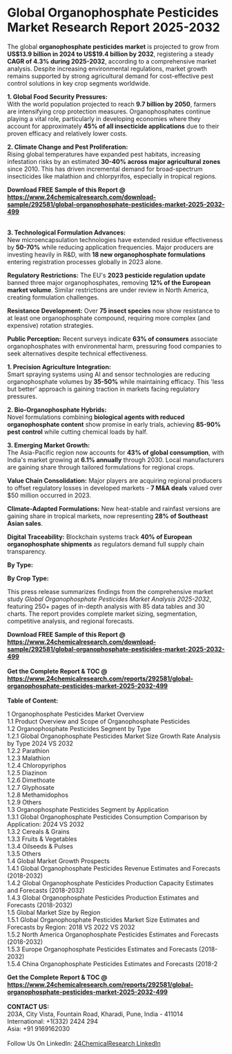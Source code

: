 <h1>Global Organophosphate Pesticides Market Research Report 2025-2032</h1><p>The global <strong>organophosphate pesticides market</strong> is projected to grow from <strong>US$13.9 billion in 2024 to US$19.4 billion by 2032</strong>, registering a steady <strong>CAGR of 4.3% during 2025-2032</strong>, according to a comprehensive market analysis. Despite increasing environmental regulations, market growth remains supported by strong agricultural demand for cost-effective pest control solutions in key crop segments worldwide.</p><p><strong>1. Global Food Security Pressures:</strong><br>
With the world population projected to reach <strong>9.7 billion by 2050</strong>, farmers are intensifying crop protection measures. Organophosphates continue playing a vital role, particularly in developing economies where they account for approximately <strong>45% of all insecticide applications</strong> due to their proven efficacy and relatively lower costs.</p><p><strong>2. Climate Change and Pest Proliferation:</strong><br>
Rising global temperatures have expanded pest habitats, increasing infestation risks by an estimated <strong>30-40% across major agricultural zones</strong> since 2010. This has driven incremental demand for broad-spectrum insecticides like malathion and chlorpyrifos, especially in tropical regions.</p><div><b>Download FREE Sample of this Report @ 
            <a href="https://www.24chemicalresearch.com/download-sample/292581/global-organophosphate-pesticides-market-2025-2032-499">
            https://www.24chemicalresearch.com/download-sample/292581/global-organophosphate-pesticides-market-2025-2032-499</a></b></div><br><p><strong>3. Technological Formulation Advances:</strong><br>
New microencapsulation technologies have extended residue effectiveness by <strong>50-70%</strong> while reducing application frequencies. Major producers are investing heavily in R&amp;D, with <strong>18 new organophosphate formulations</strong> entering registration processes globally in 2023 alone.</p><p><strong>Regulatory Restrictions:</strong> The EU's <strong>2023 pesticide regulation update</strong> banned three major organophosphates, removing <strong>12% of the European market volume</strong>. Similar restrictions are under review in North America, creating formulation challenges.</p><p><strong>Resistance Development:</strong> Over <strong>75 insect species</strong> now show resistance to at least one organophosphate compound, requiring more complex (and expensive) rotation strategies.</p><p><strong>Public Perception:</strong> Recent surveys indicate <strong>63% of consumers</strong> associate organophosphates with environmental harm, pressuring food companies to seek alternatives despite technical effectiveness.</p><p><strong>1. Precision Agriculture Integration:</strong><br>
Smart spraying systems using AI and sensor technologies are reducing organophosphate volumes by <strong>35-50%</strong> while maintaining efficacy. This 'less but better' approach is gaining traction in markets facing regulatory pressures.</p><p><strong>2. Bio-Organophosphate Hybrids:</strong><br>
Novel formulations combining <strong>biological agents with reduced organophosphate content</strong> show promise in early trials, achieving <strong>85-90% pest control</strong> while cutting chemical loads by half.</p><p><strong>3. Emerging Market Growth:</strong><br>
The Asia-Pacific region now accounts for <strong>43% of global consumption</strong>, with India's market growing at <strong>6.1% annually</strong> through 2030. Local manufacturers are gaining share through tailored formulations for regional crops.</p><p><strong>Value Chain Consolidation:</strong> Major players are acquiring regional producers to offset regulatory losses in developed markets - <strong>7 M&amp;A deals</strong> valued over $50 million occurred in 2023.</p><p><strong>Climate-Adapted Formulations:</strong> New heat-stable and rainfast versions are gaining share in tropical markets, now representing <strong>28% of Southeast Asian sales</strong>.</p><p><strong>Digital Traceability:</strong> Blockchain systems track <strong>40% of European organophosphate shipments</strong> as regulators demand full supply chain transparency.</p><p><strong>By Type:</strong></p><p><strong>By Crop Type:</strong></p><p>This press release summarizes findings from the comprehensive market study <em>Global Organophosphate Pesticides Market Analysis 2025-2032</em>, featuring 250+ pages of in-depth analysis with 85 data tables and 30 charts. The report provides complete market sizing, segmentation, competitive analysis, and regional forecasts.</p><div><b>Download FREE Sample of this Report @ 
            <a href="https://www.24chemicalresearch.com/download-sample/292581/global-organophosphate-pesticides-market-2025-2032-499">
            https://www.24chemicalresearch.com/download-sample/292581/global-organophosphate-pesticides-market-2025-2032-499</a></b></div><br><div><b>Get the Complete Report & TOC @ 
            <a href="https://www.24chemicalresearch.com/reports/292581/global-organophosphate-pesticides-market-2025-2032-499">
            https://www.24chemicalresearch.com/reports/292581/global-organophosphate-pesticides-market-2025-2032-499</a></b></div><br>
            <b>Table of Content:</b><p>1 Organophosphate Pesticides Market Overview<br />
    1.1 Product Overview and Scope of Organophosphate Pesticides<br />
    1.2 Organophosphate Pesticides Segment by Type<br />
        1.2.1 Global Organophosphate Pesticides Market Size Growth Rate Analysis by Type 2024 VS 2032<br />
        1.2.2 Parathion<br />
        1.2.3 Malathion<br />
        1.2.4 Chloropyriphos<br />
        1.2.5 Diazinon<br />
        1.2.6 Dimethoate<br />
        1.2.7 Glyphosate<br />
        1.2.8 Methamidophos<br />
        1.2.9 Others<br />
    1.3 Organophosphate Pesticides Segment by Application<br />
        1.3.1 Global Organophosphate Pesticides Consumption Comparison by Application: 2024 VS 2032<br />
        1.3.2 Cereals & Grains<br />
        1.3.3 Fruits & Vegetables<br />
        1.3.4 Oilseeds & Pulses<br />
        1.3.5 Others<br />
    1.4 Global Market Growth Prospects<br />
        1.4.1 Global Organophosphate Pesticides Revenue Estimates and Forecasts (2018-2032)<br />
        1.4.2 Global Organophosphate Pesticides Production Capacity Estimates and Forecasts (2018-2032)<br />
        1.4.3 Global Organophosphate Pesticides Production Estimates and Forecasts (2018-2032)<br />
    1.5 Global Market Size by Region<br />
        1.5.1 Global Organophosphate Pesticides Market Size Estimates and Forecasts by Region: 2018 VS 2022 VS 2032<br />
        1.5.2 North America Organophosphate Pesticides Estimates and Forecasts (2018-2032)<br />
        1.5.3 Europe Organophosphate Pesticides Estimates and Forecasts (2018-2032)<br />
        1.5.4 China Organophosphate Pesticides Estimates and Forecasts (2018-2</p><div><b>Get the Complete Report & TOC @ 
            <a href="https://www.24chemicalresearch.com/reports/292581/global-organophosphate-pesticides-market-2025-2032-499">
            https://www.24chemicalresearch.com/reports/292581/global-organophosphate-pesticides-market-2025-2032-499</a></b></div><br><b>CONTACT US:</b><br>
            203A, City Vista, Fountain Road, Kharadi, Pune, India - 411014<br>
            International: +1(332) 2424 294<br>
            Asia: +91 9169162030 <br><br>
            Follow Us On LinkedIn: <a href="https://www.linkedin.com/company/24chemicalresearch/">24ChemicalResearch LinkedIn</a>